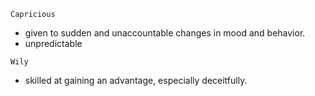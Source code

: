 `Capricious`
- given to sudden and unaccountable changes in mood and behavior.
- unpredictable

`Wily`
- skilled at gaining an advantage, especially deceitfully.
